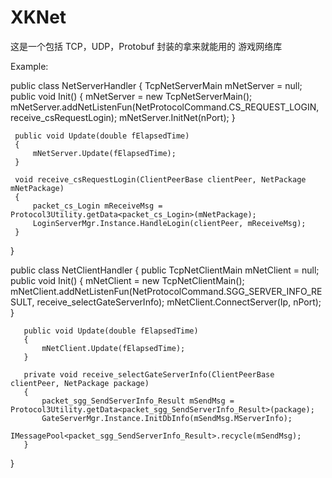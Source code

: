 # XKNet
这是一个包括 TCP，UDP，Protobuf 封装的拿来就能用的 游戏网络库

Example:

 public class NetServerHandler
 {
     TcpNetServerMain mNetServer = null;
     public void Init()
     {
         mNetServer = new TcpNetServerMain();
         mNetServer.addNetListenFun(NetProtocolCommand.CS_REQUEST_LOGIN, receive_csRequestLogin);
         mNetServer.InitNet(nPort);
     }

     public void Update(double fElapsedTime)
     {
         mNetServer.Update(fElapsedTime);
     }

     void receive_csRequestLogin(ClientPeerBase clientPeer, NetPackage mNetPackage)
     {
         packet_cs_Login mReceiveMsg = Protocol3Utility.getData<packet_cs_Login>(mNetPackage);
         LoginServerMgr.Instance.HandleLogin(clientPeer, mReceiveMsg);
     }
 }

  public class NetClientHandler
   {
       public TcpNetClientMain mNetClient = null;
       public void Init()
       {
           mNetClient = new TcpNetClientMain();
           mNetClient.addNetListenFun(NetProtocolCommand.SGG_SERVER_INFO_RESULT, receive_selectGateServerInfo);
           mNetClient.ConnectServer(Ip, nPort);
       }

       public void Update(double fElapsedTime)
       {
           mNetClient.Update(fElapsedTime);
       }

       private void receive_selectGateServerInfo(ClientPeerBase clientPeer, NetPackage package)
       {
           packet_sgg_SendServerInfo_Result mSendMsg = Protocol3Utility.getData<packet_sgg_SendServerInfo_Result>(package);
           GateServerMgr.Instance.InitDbInfo(mSendMsg.MServerInfo);
           IMessagePool<packet_sgg_SendServerInfo_Result>.recycle(mSendMsg);
       }
   }
